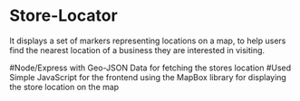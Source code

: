 # Store-Locator
It displays a set of markers representing locations on a map, to help users find the nearest location of a business they are interested in visiting.

#Node/Express with Geo-JSON Data for fetching the stores location 
#Used Simple JavaScript for the frontend using the MapBox library for displaying the store location on the map

